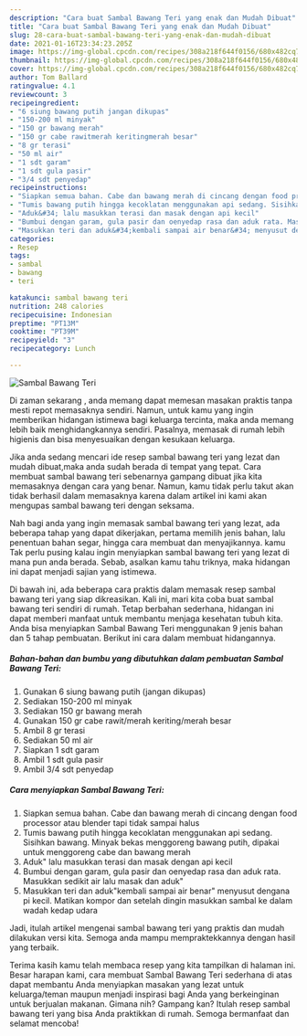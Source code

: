 ```yaml
---
description: "Cara buat Sambal Bawang Teri yang enak dan Mudah Dibuat"
title: "Cara buat Sambal Bawang Teri yang enak dan Mudah Dibuat"
slug: 28-cara-buat-sambal-bawang-teri-yang-enak-dan-mudah-dibuat
date: 2021-01-16T23:34:23.205Z
image: https://img-global.cpcdn.com/recipes/308a218f644f0156/680x482cq70/sambal-bawang-teri-foto-resep-utama.jpg
thumbnail: https://img-global.cpcdn.com/recipes/308a218f644f0156/680x482cq70/sambal-bawang-teri-foto-resep-utama.jpg
cover: https://img-global.cpcdn.com/recipes/308a218f644f0156/680x482cq70/sambal-bawang-teri-foto-resep-utama.jpg
author: Tom Ballard
ratingvalue: 4.1
reviewcount: 3
recipeingredient:
- "6 siung bawang putih jangan dikupas"
- "150-200 ml minyak"
- "150 gr bawang merah"
- "150 gr cabe rawitmerah keritingmerah besar"
- "8 gr terasi"
- "50 ml air"
- "1 sdt garam"
- "1 sdt gula pasir"
- "3/4 sdt penyedap"
recipeinstructions:
- "Siapkan semua bahan. Cabe dan bawang merah di cincang dengan food processor atau blender tapi tidak sampai halus"
- "Tumis bawang putih hingga kecoklatan menggunakan api sedang. Sisihkan bawang. Minyak bekas menggoreng bawang putih, dipakai untuk menggoreng cabe dan bawang merah"
- "Aduk&#34; lalu masukkan terasi dan masak dengan api kecil"
- "Bumbui dengan garam, gula pasir dan oenyedap rasa dan aduk rata. Masukkan sedikit air lalu masak dan aduk&#34;"
- "Masukkan teri dan aduk&#34;kembali sampai air benar&#34; menyusut dengana pi kecil. Matikan kompor dan setelah dingin masukkan sambal ke dalam wadah kedap udara"
categories:
- Resep
tags:
- sambal
- bawang
- teri

katakunci: sambal bawang teri 
nutrition: 248 calories
recipecuisine: Indonesian
preptime: "PT13M"
cooktime: "PT39M"
recipeyield: "3"
recipecategory: Lunch

---
```



![Sambal Bawang Teri](https://img-global.cpcdn.com/recipes/308a218f644f0156/680x482cq70/sambal-bawang-teri-foto-resep-utama.jpg)

Di zaman  sekarang , anda memang dapat memesan masakan praktis tanpa mesti repot memasaknya sendiri. Namun, untuk kamu yang ingin memberikan hidangan istimewa bagi keluarga tercinta, maka anda memang lebih baik menghidangkannya sendiri. Pasalnya, memasak di rumah lebih higienis dan bisa menyesuaikan dengan kesukaan keluarga.

Jika anda sedang mencari ide resep sambal bawang teri yang lezat dan mudah dibuat,maka anda sudah berada di tempat yang tepat. Cara membuat sambal bawang teri  sebenarnya gampang dibuat jika kita memasaknya dengan cara yang benar. Namun, kamu tidak perlu takut akan tidak berhasil dalam memasaknya 
karena dalam artikel ini kami akan mengupas sambal bawang teri dengan seksama.  



Nah bagi anda yang ingin memasak sambal bawang teri yang lezat, ada beberapa tahap yang dapat dikerjakan, pertama memilih jenis bahan, lalu penentuan bahan segar, hingga cara membuat dan menyajikannya. kamu Tak perlu pusing kalau ingin menyiapkan sambal bawang teri yang lezat di mana pun anda berada. Sebab, asalkan kamu  tahu triknya, maka hidangan ini dapat menjadi sajian yang istimewa.

Di bawah ini, ada beberapa cara praktis  dalam memasak resep sambal bawang teri yang siap dikreasikan. Kali ini, mari kita coba buat sambal bawang teri sendiri di rumah. Tetap berbahan sederhana, hidangan ini dapat memberi manfaat untuk membantu menjaga kesehatan tubuh kita. Anda bisa menyiapkan Sambal Bawang Teri menggunakan 9 jenis bahan dan 5 tahap pembuatan. Berikut ini cara dalam membuat hidangannya.

<!--inarticleads1-->

##### Bahan-bahan dan bumbu yang dibutuhkan dalam pembuatan Sambal Bawang Teri:

1. Gunakan 6 siung bawang putih (jangan dikupas)
1. Sediakan 150-200 ml minyak
1. Sediakan 150 gr bawang merah
1. Gunakan 150 gr cabe rawit/merah keriting/merah besar
1. Ambil 8 gr terasi
1. Sediakan 50 ml air
1. Siapkan 1 sdt garam
1. Ambil 1 sdt gula pasir
1. Ambil 3/4 sdt penyedap




<!--inarticleads2-->

##### Cara menyiapkan Sambal Bawang Teri:

1. Siapkan semua bahan. Cabe dan bawang merah di cincang dengan food processor atau blender tapi tidak sampai halus
1. Tumis bawang putih hingga kecoklatan menggunakan api sedang. Sisihkan bawang. Minyak bekas menggoreng bawang putih, dipakai untuk menggoreng cabe dan bawang merah
1. Aduk&#34; lalu masukkan terasi dan masak dengan api kecil
1. Bumbui dengan garam, gula pasir dan oenyedap rasa dan aduk rata. Masukkan sedikit air lalu masak dan aduk&#34;
1. Masukkan teri dan aduk&#34;kembali sampai air benar&#34; menyusut dengana pi kecil. Matikan kompor dan setelah dingin masukkan sambal ke dalam wadah kedap udara




Jadi, itulah artikel mengenai  sambal bawang teri  yang praktis dan mudah dilakukan versi kita. Semoga anda mampu mempraktekkannya dengan hasil yang terbaik. 

Terima kasih kamu telah membaca resep yang kita tampilkan di halaman ini. Besar harapan kami, cara membuat  Sambal Bawang Teri sederhana di atas dapat membantu Anda menyiapkan masakan yang lezat untuk keluarga/teman maupun menjadi inspirasi bagi Anda yang berkeinginan untuk berjualan makanan. Gimana nih? Gampang kan? Itulah resep sambal bawang teri yang bisa Anda praktikkan di rumah. Semoga bermanfaat dan selamat mencoba!

